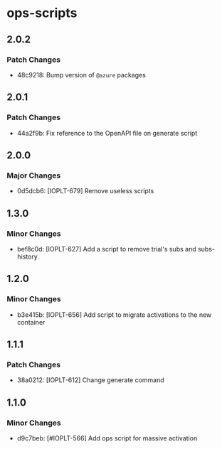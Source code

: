 # ops-scripts

## 2.0.2

### Patch Changes

- 48c9218: Bump version of `@azure` packages

## 2.0.1

### Patch Changes

- 44a2f9b: Fix reference to the OpenAPI file on generate script

## 2.0.0

### Major Changes

- 0d5dcb6: [IOPLT-679] Remove useless scripts

## 1.3.0

### Minor Changes

- bef8c0d: [IOPLT-627] Add a script to remove trial's subs and subs-history

## 1.2.0

### Minor Changes

- b3e415b: [IOPLT-656] Add script to migrate activations to the new container

## 1.1.1

### Patch Changes

- 38a0212: [IOPLT-612] Change generate command

## 1.1.0

### Minor Changes

- d9c7beb: [#IOPLT-566] Add ops script for massive activation
